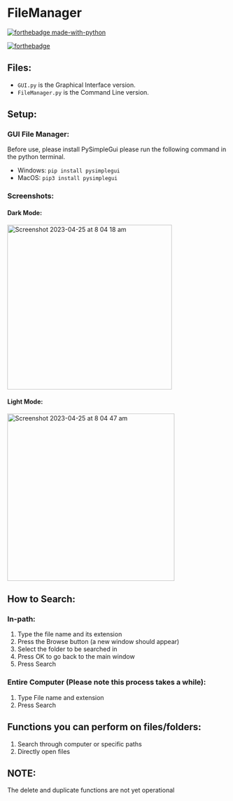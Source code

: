 # FileManager

[![forthebadge made-with-python](http://ForTheBadge.com/images/badges/made-with-python.svg)](https://www.python.org/)

[![forthebadge](https://forthebadge.com/images/badges/built-with-love.svg)](https://forthebadge.com)

## Files:
- ```GUI.py``` is the Graphical Interface version.
- ```FileManager.py``` is the Command Line version.

## Setup: 


### GUI File Manager:
Before use, please install PySimpleGui please run the following command in the python terminal.
- Windows: ```pip install pysimplegui``` 
- MacOS: ```pip3 install pysimplegui```

### Screenshots: 
#### Dark Mode:
<img width="376" alt="Screenshot 2023-04-25 at 8 04 18 am" src="https://user-images.githubusercontent.com/109927879/234126799-f5f45df7-ba3a-462e-b5c4-9b7ef6a88b73.png">


#### Light Mode:
<img width="382" alt="Screenshot 2023-04-25 at 8 04 47 am" src="https://user-images.githubusercontent.com/109927879/234126783-740957e9-64a8-4144-b3de-41467148d89a.png">


## How to Search:
### In-path: 
1. Type the file name and its extension
2. Press the Browse button (a new window should appear)
3. Select the folder to be searched in
4. Press OK to go back to the main window
5. Press Search

### Entire Computer (Please note this process takes a while):
1. Type File name and extension 
2. Press Search 
  
## Functions you can perform on files/folders: 
1. Search through computer or specific paths
2. Directly open files

## NOTE:
The delete and duplicate functions are not yet operational
